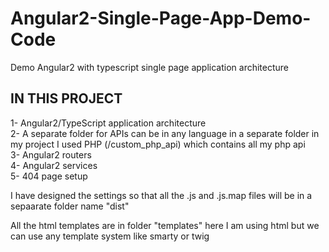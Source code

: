 # Angular2-Single-Page-App-Demo-Code
Demo Angular2 with typescript single page application architecture 

IN THIS PROJECT
----------------
1- Angular2/TypeScript application architecture <br />
2- A separate folder for APIs can be in any language in a separate folder in my project I used PHP (/custom_php_api) which contains all my php api <br />
3- Angular2 routers<br />
4- Angular2 services<br />
5- 404 page setup<br />

I have designed the settings so that all the .js and .js.map files will be in a sepaarate folder name "dist"

All the html templates are in folder "templates" here I am using html but we can use any template system like smarty or twig


